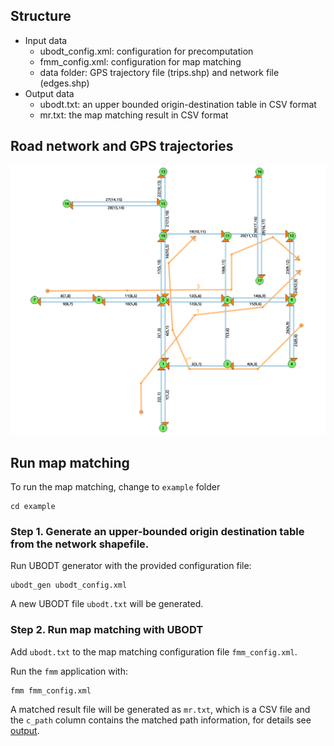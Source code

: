 ## Structure

- Input data
    + ubodt_config.xml: configuration for precomputation
    + fmm_config.xml: configuration for map matching
    + data folder: GPS trajectory file (trips.shp) and network file (edges.shp)
- Output data
    + ubodt.txt: an upper bounded origin-destination table in CSV format
    + mr.txt: the map matching result in CSV format

## Road network and GPS trajectories 

![example](example/example.png)

## Run map matching

To run the map matching, change to `example` folder

    cd example

### Step 1. Generate an upper-bounded origin destination table from the network shapefile.

Run UBODT generator with the provided configuration file:

    ubodt_gen ubodt_config.xml

A new UBODT file `ubodt.txt` will be generated. 

### Step 2. Run map matching with UBODT 

Add `ubodt.txt` to the map matching configuration file `fmm_config.xml`. 

Run the `fmm` application with:

    fmm fmm_config.xml

A matched result file will be generated as `mr.txt`, which is a CSV file and the `c_path` column contains the matched path information, for details see [output](#output). 

